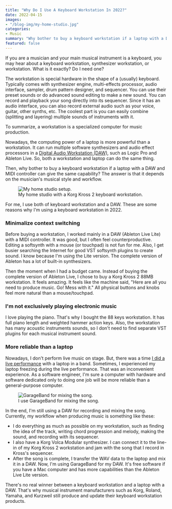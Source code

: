 ```yaml
---
title: "Why Do I Use A Keyboard Workstation In 2022?"
date: 2022-04-15
images:
- "/blog-img/my-home-studio.jpg"
categories:
- Music
summary: "Why bother to buy a keyboard workstation if a laptop with a DAW and MIDI controller can give the same capability?"
featured: false
---
```


If you are a musician and your main musical instrument is a keyboard, you may hear about a keyboard workstation, synthesizer workstation, or workstation. What is it exactly? Do I need one?

The workstation is special hardware in the shape of a (usually) keyboard. Typically comes with synthesizer engine, multi-effects processor, audio interface, sampler, drum pattern designer, and sequencer. You can use their preset sounds or do advanced sound editing to make a new sound. You can record and playback your song directly into its sequencer. Since it has an audio interface, you can also record external audio such as your voice, guitar, other synths, etc. The coolest part is you can easily combine (splitting and layering) multiple sounds of instruments with it.

To summarize, a workstation is a specialized computer for music production.

Nowadays, the computing power of a laptop is more powerful than a workstation. It can run multiple software synthesizers and audio effect processors in a [Digital Audio Workstation (DAW)](https://www.asepbagja.com/programming/midi-scripting-ableton-nodejs), such as Logic Pro and Ableton Live. So, both a workstation and laptop can do the same thing.

Then, why bother to buy a keyboard workstation if a laptop with a DAW and MIDI controller can give the same capability? The answer is that it depends on the musician's musical style and workflow.

<div class="text-center">
<figure class="figure">
<img src="/blog-img/my-home-studio.jpg" class="figure-img img-fluid" alt="My home studio setup." />
<figcaption class="figure-caption text-center">My home studio with a Korg Kross 2 keyboard workstation.</figcaption>
</figure>
</div>

For me, I use both of keyboard workstation and a DAW. These are some reasons why I'm using a keyboard workstation in 2022.

### Minimalize context switching

Before buying a workstation, I worked mainly in a DAW (Ableton Live Lite) with a MIDI controller. It was good, but I often feel counterproductive. Editing a softsynth with a mouse (or touchpad) is not fun for me. Also, I get busier searching the Internet for good VST softsynth plugins to create sound. I know because I'm using the Lite version. The complete version of Ableton has a lot of built-in synthesizers.

Then the moment when I had a budget came. Instead of buying the complete version of Ableton Live, I chose to buy a Korg Kross 2 88MB workstation. It feels amazing. It feels like the machine said, "Here are all you need to produce music. Go! Mess with it." All physical buttons and knobs feel more natural than a mouse/touchpad.

### I'm not exclusively playing electronic music

I love playing the piano. That's why I bought the 88 keys workstation. It has full piano length and weighted hammer action keys. Also, the workstation has many acoustic instruments sounds, so I don't need to find separate VST plugins for each musical instrument sound.

### More reliable than a laptop

Nowadays, I don't perform live music on stage. But, there was a time [I did a live performance](https://www.youtube.com/watch?v=A9xBOk7nHeo) with a laptop in a band. Sometimes, I experienced my laptop freezing during the live performance. That was an inconvenient experience. As a software engineer, I'm sure a computer with hardware and software dedicated only to doing one job will be more reliable than a general-purpose computer.

<div class="text-center">
<figure class="figure">
<img src="/blog-img/garageband.jpg" class="figure-img img-fluid" alt="GarageBand for mixing the song." />
<figcaption class="figure-caption text-center">I use GarageBand for mixing the song.</figcaption>
</figure>
</div>

In the end, I'm still using a DAW for recording and mixing the song. Currently, my workflow when producing music is something like these:
- I do everything as much as possible on my workstation, such as finding the idea of the track, writing chord progression and melody, making the sound, and recording with its sequencer.
- I also have a Korg Volca Modular synthesizer. I can connect it to the line-in of my Korg Kross 2 workstation and jam with the song that I record in Kross's sequencer.
- After the song is complete, I transfer the WAV data to the laptop and mix it in a DAW. Now, I'm using GarageBand for my DAW. It's free software if you have a Mac computer and has more capabilities than the Ableton Live Lite version.

There's no real winner between a keyboard workstation and a laptop with a DAW. That's why musical instrument manufacturers such as Korg, Roland, Yamaha, and Kurzweil still produce and update their keyboard workstation products.
